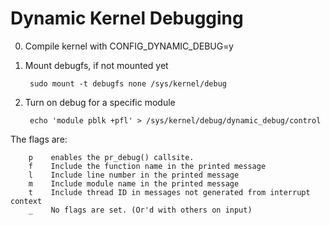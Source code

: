 # Dynamic Kernel Debugging


0. Compile kernel with CONFIG_DYNAMIC_DEBUG=y  
1. Mount debugfs, if not mounted yet  

		sudo mount -t debugfs none /sys/kernel/debug
	
2. Turn on debug for a specific module  

		echo 'module pblk +pfl' > /sys/kernel/debug/dynamic_debug/control

The flags are:

		p    enables the pr_debug() callsite.
		f    Include the function name in the printed message
		l    Include line number in the printed message
		m    Include module name in the printed message
		t    Include thread ID in messages not generated from interrupt context
		_    No flags are set. (Or'd with others on input)

